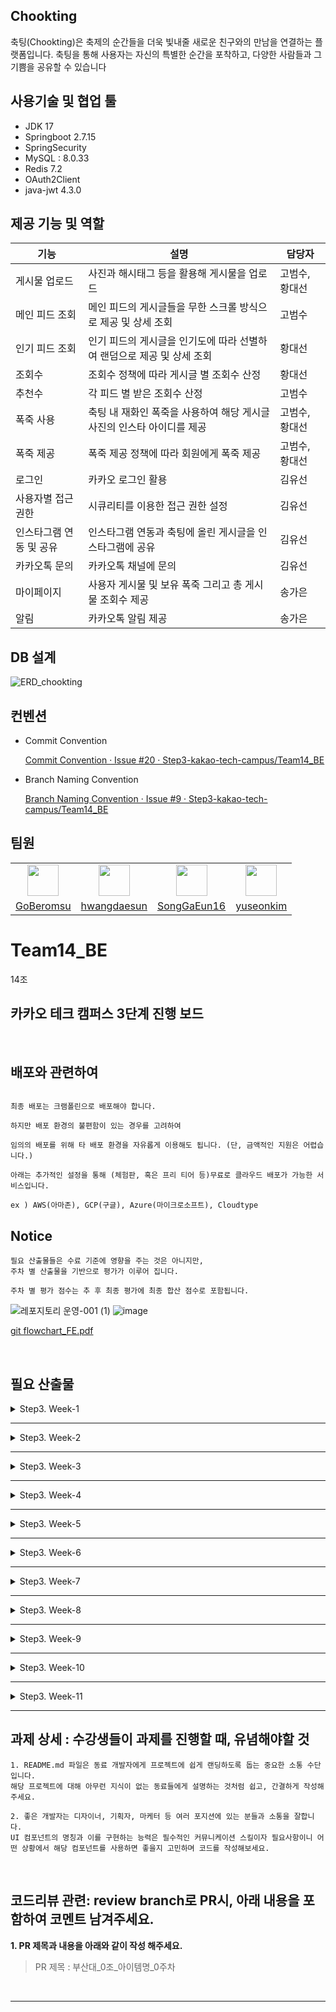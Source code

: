 ## Chookting

축팅(Chookting)은 축제의 순간들을 더욱 빛내줄 새로운 친구와의 만남을 연결하는 플랫폼입니다.
축팅을 통해 사용자는 자신의 특별한 순간을 포착하고, 다양한 사람들과 그 기쁨을 공유할 수 있습니다


## 사용기술 및 협업 툴


- JDK 17
- Springboot 2.7.15
- SpringSecurity
- MySQL : 8.0.33
- Redis 7.2
- OAuth2Client
- java-jwt 4.3.0

## 제공 기능 및 역할


| 기능 | 설명 | 담당자 |
| --- | --- | --- |
| 게시물 업로드 | 사진과 해시태그 등을 활용해 게시물을 업로드 | 고범수, 황대선 |
| 메인 피드 조회 | 메인 피드의 게시글들을 무한 스크롤 방식으로 제공 및 상세 조회 | 고범수 |
| 인기 피드 조회 | 인기 피드의 게시글을 인기도에 따라 선별하여 랜덤으로 제공 및 상세 조회 | 황대선 |
| 조회수 | 조회수 정책에 따라 게시글 별 조회수 산정 | 황대선 |
| 추천수 | 각 피드 별 받은 조회수 산정 | 고범수 |
| 폭죽 사용 | 축팅 내 재화인 폭죽을 사용하여 해당 게시글 사진의 인스타 아이디를 제공 | 고범수, 황대선 |
| 폭죽 제공 | 폭죽 제공 정책에 따라 회원에게 폭죽 제공 | 고범수, 황대선 |
| 로그인  | 카카오 로그인 활용 | 김유선 |
| 사용자별 접근 권한 | 시큐리티를 이용한 접근 권한 설정 | 김유선 |
| 인스타그램 연동 및 공유 | 인스타그램 연동과 축팅에 올린 게시글을 인스타그램에 공유 | 김유선 |
| 카카오톡 문의 | 카카오톡 채널에 문의 | 김유선 |
| 마이페이지 | 사용자 게시물 및 보유 폭죽 그리고 총 게시물 조회수 제공 | 송가은 |
| 알림 | 카카오톡 알림 제공 | 송가은 |

## DB 설계

![ERD_chookting](https://github.com/Step3-kakao-tech-campus/Team14_BE/assets/91835827/7ac4a3cf-7d3e-40ef-a3ee-f4df0571b36f)



## 컨벤션


- Commit Convention

  [Commit Convention · Issue #20 · Step3-kakao-tech-campus/Team14_BE](https://github.com/Step3-kakao-tech-campus/Team14_BE/issues/20)

- Branch Naming Convention

  [Branch Naming Convention · Issue #9 · Step3-kakao-tech-campus/Team14_BE](https://github.com/Step3-kakao-tech-campus/Team14_BE/issues/9)


## 팀원


<table>
  <tr>
    <td align="center"><a href="https://github.com/GoBeromsu"><img src="https://github.com/GoBeromsu.png" width="50"></a></td>
    <td align="center"><a href="https://github.com/hwangdaesun"><img src="https://github.com/hwangdaesun.png" width="50"></a></td>
    <td align="center"><a href="https://github.com/SongGaEun16"><img src="https://github.com/SongGaEun16.png" width="50"></a></td>
    <td align="center"><a href="https://github.com/yuseonkim"><img src="https://github.com/yuseonkim.png" width="50"></a></td>
  </tr>
  <tr>
    <td align="center"><a href="https://github.com/GoBeromsu">GoBeromsu</a></td>
    <td align="center"><a href="https://github.com/hwangdaesun">hwangdaesun</a></td>
    <td align="center"><a href="https://github.com/SongGaEun16">SongGaEun16</a></td>
    <td align="center"><a href="https://github.com/yuseonkim">yuseonkim</a></td>
  </tr>
<table>




# Team14_BE
14조
## 카카오 테크 캠퍼스 3단계 진행 보드

</br>

## 배포와 관련하여

```

최종 배포는 크램폴린으로 배포해야 합니다.

하지만 배포 환경의 불편함이 있는 경우를 고려하여

임의의 배포를 위해 타 배포 환경을 자유롭게 이용해도 됩니다. (단, 금액적인 지원은 어렵습니다.)

아래는 추가적인 설정을 통해 (체험판, 혹은 프리 티어 등)무료로 클라우드 배포가 가능한 서비스입니다.

ex ) AWS(아마존), GCP(구글), Azure(마이크로소프트), Cloudtype

```
## Notice

```
필요 산출물들은 수료 기준에 영향을 주는 것은 아니지만,
주차 별 산출물을 기반으로 평가가 이루어 집니다.

주차 별 평가 점수는 추 후 최종 평가에 최종 합산 점수로 포함됩니다.
```

![레포지토리 운영-001 (1)](https://github.com/Step3-kakao-tech-campus/practice/assets/138656575/acb0dccd-0441-4200-999a-981865535d5f)
![image](https://github.com/Step3-kakao-tech-campus/practice/assets/138656575/b42cbc06-c5e7-4806-8477-63dfa8e807a0)

[git flowchart_FE.pdf](https://github.com/Step3-kakao-tech-campus/practice/files/12521045/git.flowchart_FE.pdf)


</br>

## 필요 산출물
<details>
<summary>Step3. Week-1</summary>
<div>

✅**1주차**

```
    - 5 Whys
    - 마켓 리서치
    - 페르소나 & 저니맵
    - 와이어 프레임
    - 칸반보드
```

</div>
</details>

---

<details>
<summary>Step3. Week-2</summary>
<div>

✅**2주차**

```
    - ERD 설계서

    - API 명세서
```

</div>
</details>

---

<details>
<summary>Step3. Week-3</summary>
<div>

✅**3주차**

```
    - 최종 기획안
```

</div>
</details>

---

<details>
<summary>Step3. Week-4</summary>
<div>

✅**4주차**

### **프로젝트 개발 환경 설정**

- `.editorconfig` 파일 추가로 코드 스타일을 팀 전체에 일관되게 적용.
- 다양한 개발 환경에 대응할 수 있는 `.gitignore` 파일 추가.
- GitHub Actions CI 설정으로 `weekly` 브랜치 PR에 대한 CI 워크플로우 구성.
  - 프로젝트 빌드 실패 시 알림 설정.

### **게시글 및 파일 관리 기능 구현**

- 게시글 업로드 및 파일 관리 기능 구현:
  - Post, Image, Member 엔터티 및 레포지터리 구현.
  - ApiResponse, Error 클래스 추가로 API 응답과 예외 처리 구현.
  - FileUtils, UploadFileDTO 구현으로 파일 관리 로직 구현.
  - 클린 아키텍처를 고려한 usecase와 service 로직 구현.
  - PostController와 UploadPostRequestDTO 구현으로 게시글 업로드 API 엔드포인트 구현.
- 웹서버 파일 저장 로직 및 DTO 클래스 구현:
  - FileUtils 클래스에서는 웹서버의 정적 파일 저장 로직 구현.
  - UploadFileDTO 클래스를 통해 파일의 원본 이름과 저장된 이름 관리.
- 메시지 코드 enum 클래스 추가로 공통으로 사용될 메시지 코드 관리.
- API 응답 및 예외 관련 코드 구현:
  - API 응답 처리를 위한 ApiResponse 클래스와 예외 처리를 위한 Error 클래스 추가.
  - ApiResponseGenerator 유틸리티 클래스 구현으로 응답 생성을 간편하게 함.
- 데이터베이스 설정, 컴포넌트 스캔, build.gradle 의존성 추가:
  - 필요한 설정과 의존성을 build.gradle에 추가.
  - WebConfig.java에서 이미지 경로 설정.

### 인기 피드 상세 조회 및 레디스 관련 설정

1. **Redis 및 Cache 설정**:
  - Redis와 Cache 관련 세팅을 진행하여 기반 환경을 구축.
2. **인기 피드 상세 조회 기능 구현**:
  - 홈 피드 게시글 상세 조회와 인기 게시글 상세 조회를 분리하여 구현.
  - 인기 게시글 상세 조회에 Look Aside 캐시 전략 사용.
3. **조회수 DB 반영 기능 구현**:
  - 10분 주기로 조회수를 DB에 반영하는 기능 구현.
  - 조회수의 빈번한 변동과 캐시 서버 문제 대응을 위해 Write Back 캐시 전략 사용.
4. **중복 조회수 방지 기능**:
  - Redis의 Set 자료구조를 사용해 한 게시글당 한 사람만 조회수가 늘어나도록 구현.
5. **메서드 및 테스트 추가**:
  - 게시글 조회수를 레디스에 저장하는 메서드 추가.
  - 인기 게시글 가져오는 메서드 생성.
  - 10분 주기로 레디스 서버에서 게시글당 조회수를 조회해 DB에 반영하는 기능 구현.
  - 관련 테스트 케이스 작성 및 검증.
6. **기타**:
  - **`spring-boot-configuration-processor`** 추가.
  - **`jpa.hibernate.ddl-auto`**를 create로 변경.
  - Member Constructor 수정, fetch 전략 수정 등의 리팩토링 작업 진행.

### Swagger 3.0 추가

- SwaggerConfig.java 설정 파일 추가로 Swagger 3.0 API 문서화 활성화.
- 설정에서 **`@RestController`** 애노테이션이 있는 컨트롤러만 문서화 대상으로 포함.
- 애플리케이션 프로퍼티에서 매칭 전략 설정으로 swagger 3.0 경로 에러 해결

### 홈 피드 조회 기능 구현

1. **홈 피드 조회 기능 구현**
  - **`PostService`** 클래스에서 홈 피드를 조회하는 로직 구현.
  - **`FindPostListUsecase`**를 이용하여 최신 순으로 10개의 Post 게시물을 가져옴.
2. **무한 스크롤 기능 구현**:
  - 엔드포인트 **`@GetMapping("/post")`**를 구현, **`lastPostId`** 파라미터 기반의 no offset 방식 사용.
  - 요청 시 마다 지정된 **`size`**만큼 게시글 반환, 클라이언트는 **`lastPostId`**를 통해 다음 요청의 시작점을 알 수 있음.
3. **무한 스크롤 기능 최적화**:
  - 무한 스크롤 로직에 **`hasNext`** 플래그 도입, 클라이언트에게 더 많은 데이터의 존재를 알림.
  - **`FindPostListUsecase`**의 **`execute`** 메서드 수정, 반환된 게시글의 수가 요청된 **`size`**보다 큰 경우 **`hasNext`** 플래그를 **`true`**로 설정.

### tearDown **SQL 추가**

- 테스트용 초기 데이터 생성 SQL 스크립트 추가.
- **`member`**, **`image`**, **`post`** 테이블의 데이터 재설정 및 새 레코드 삽입, 무한 스크롤 및 기타 기능 테스트에 활용

### 카카오 OAuth2를 사용한 로그인 및 회원가입, 엑세스토큰 발급 및 검증 기능 구현

1. **의존성 및 설정**:
  - **`build.gradle`**에 SpringSecurity, OAuth2Client, java-jwt 의존성을 추가.
  - **`application.properties`**에 OAuth2 관련 설정을 작성.
2. **사용자 관리 및 권한 설정**:
  - 사용자 관리를 위한 **`PrincipalDetails`** 클래스 작성.
  - 권한 설정 및 로그인을 위한 **`SecurityConfig`** 클래스 작성.
3. **JWT 생성 및 검증**:
  - **`JwtProvider`**와 **`JwtAuthenticationFilter`** 클래스를 작성하여 JWT 생성 및 검증 구현.
4. **로그인 로직**:
  - 로그인 완료 시 필요한 로직을 실행하기 위한 **`AuthenticationSuccessHandler`**와 **`PrincipalOAuth2UserService`** 클래스 작성.
  - 로그인을 위한 **`Member`** 엔티티, **`MemberRepository`**, **`TokenDTO`**, **`LoginController`** 클래스 작성.

</div>
</details>

---
<details>
<summary>Step3. Week-5</summary>
<div>

✅**5주차**

```
    - 5주차 github

    - 5주차 노션
```

</div>
</details>

---

<details>
<summary>Step3. Week-6</summary>
<div>

✅**6주차**

```
    - 6주차 github

    - 중간발표자료

    - 피어리뷰시트
```

</div>
</details>

---

<details>
<summary>Step3. Week-7</summary>
<div>

✅**7주차**

```
    - 7주차 github

    - 7주차 노션
```

</div>
</details>

---

<details>
<summary>Step3. Week-8</summary>
<div>

✅**8주차**

```
    - 중간고사

```

</div>
</details>

---

<details>
<summary>Step3. Week-9</summary>
<div>

✅**9주차**

```
    - 9주차 github

    - 9주차 노션
```

</div>
</details>

---

<details>
<summary>Step3. Week-10</summary>
<div>

✅**10주차**

```
    - 10주차 github

    - 테스트 시나리오 명세서

    - 테스트 결과 보고서
```

</div>
</details>

---

<details>
<summary>Step3. Week-11</summary>
<div>

✅**11주차**

```
    - 최종 기획안

    - 배포 인스턴스 링크
```

</div>
</details>

---

## **과제 상세 : 수강생들이 과제를 진행할 때, 유념해야할 것**

```
1. README.md 파일은 동료 개발자에게 프로젝트에 쉽게 랜딩하도록 돕는 중요한 소통 수단입니다.
해당 프로젝트에 대해 아무런 지식이 없는 동료들에게 설명하는 것처럼 쉽고, 간결하게 작성해주세요.

2. 좋은 개발자는 디자이너, 기획자, 마케터 등 여러 포지션에 있는 분들과 소통을 잘합니다.
UI 컴포넌트의 명칭과 이를 구현하는 능력은 필수적인 커뮤니케이션 스킬이자 필요사항이니 어떤 상황에서 해당 컴포넌트를 사용하면 좋을지 고민하며 코드를 작성해보세요.

```

</br>

## **코드리뷰 관련: review branch로 PR시, 아래 내용을 포함하여 코멘트 남겨주세요.**

**1. PR 제목과 내용을 아래와 같이 작성 해주세요.**

> PR 제목 : 부산대_0조_아이템명_0주차
>

</br>

</div>

---
